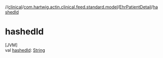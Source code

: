 //[clinical](../../../index.md)/[com.hartwig.actin.clinical.feed.standard.model](../index.md)/[EhrPatientDetail](index.md)/[hashedId](hashed-id.md)

# hashedId

[JVM]\
val [hashedId](hashed-id.md): [String](https://kotlinlang.org/api/latest/jvm/stdlib/kotlin/-string/index.html)
